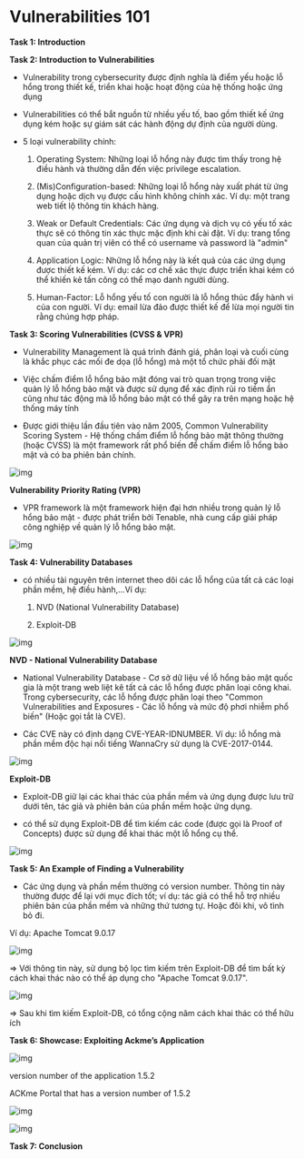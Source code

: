 # Vulnerabilities 101

**Task 1: Introduction**

**Task 2: Introduction to Vulnerabilities**

- Vulnerability trong cybersecurity được định nghĩa là điểm yếu hoặc lỗ hổng trong thiết kế, triển khai hoặc hoạt động của hệ thống hoặc ứng dụng

- Vulnerabilities có thể bắt nguồn từ nhiều yếu tố, bao gồm thiết kế ứng dụng kém hoặc sự giám sát các hành động dự định của người dùng.

- 5 loại vulnerability chính: 

    1. Operating System: Những loại lỗ hổng này được tìm thấy trong hệ điều hành và thường dẫn đến việc privilege escalation.
    
    2. (Mis)Configuration-based: Những loại lỗ hổng này xuất phát từ ứng dụng hoặc dịch vụ được cấu hình không chính xác. Ví dụ: một trang web tiết lộ thông tin khách hàng.

    3. Weak or Default Credentials: Các ứng dụng và dịch vụ có yếu tố xác thực sẽ có thông tin xác thực mặc định khi cài đặt. Ví dụ: trang tổng quan của quản trị viên có thể có username và password là "admin"

    4. Application Logic: Những lỗ hổng này là kết quả của các ứng dụng được thiết kế kém. Ví dụ: các cơ chế xác thực được triển khai kém có thể khiến kẻ tấn công có thể mạo danh người dùng.

    5. Human-Factor: Lỗ hổng yếu tố con người là lỗ hổng thúc đẩy hành vi của con người. Ví dụ: email lừa đảo được thiết kế để lừa mọi người tin rằng chúng hợp pháp.

**Task 3: Scoring Vulnerabilities (CVSS & VPR)**

- Vulnerability Management là quá trình đánh giá, phân loại và cuối cùng là khắc phục các mối đe dọa (lỗ hổng) mà một tổ chức phải đối mặt

- Việc chấm điểm lỗ hổng bảo mật đóng vai trò quan trọng trong việc quản lý lỗ hổng bảo mật và được sử dụng để xác định rủi ro tiềm ẩn cũng như tác động mà lỗ hổng bảo mật có thể gây ra trên mạng hoặc hệ thống máy tính

- Được giới thiệu lần đầu tiên vào năm 2005, Common Vulnerability Scoring System - Hệ thống chấm điểm lỗ hổng bảo mật thông thường (hoặc CVSS) là một framework rất phổ biến để chấm điểm lỗ hổng bảo mật và có ba phiên bản chính.

![img](0)

**Vulnerability Priority Rating (VPR)**

- VPR framework là một framework hiện đại hơn nhiều trong quản lý lỗ hổng bảo mật - được phát triển bởi Tenable, nhà cung cấp giải pháp công nghiệp về quản lý lỗ hổng bảo mật.

![img](1)

**Task 4: Vulnerability Databases**

- có nhiều tài nguyên trên internet theo dõi các lỗ hổng của tất cả các loại phần mềm, hệ điều hành,...Ví dụ: 

    1. NVD (National Vulnerability Database)

    2. Exploit-DB

![img](2)

**NVD - National Vulnerability Database**

- National Vulnerability Database - Cơ sở dữ liệu về lỗ hổng bảo mật quốc gia là một trang web liệt kê tất cả các lỗ hổng được phân loại công khai. Trong cybersecurity, các lỗ hổng được phân loại theo "Common Vulnerabilities and Exposures - Các lỗ hổng và mức độ phơi nhiễm phổ biến" (Hoặc gọi tắt là CVE).

- Các CVE này có định dạng CVE-YEAR-IDNUMBER. Ví dụ: lỗ hổng mà phần mềm độc hại nổi tiếng WannaCry sử dụng là CVE-2017-0144.

![img](3)

**Exploit-DB**

- Exploit-DB giữ lại các khai thác của phần mềm và ứng dụng được lưu trữ dưới tên, tác giả và phiên bản của phần mềm hoặc ứng dụng.

- có thể sử dụng Exploit-DB để tìm kiếm các code (được gọi là Proof of Concepts) được sử dụng để khai thác một lỗ hổng cụ thể.

![img](4)

**Task 5: An Example of Finding a Vulnerability**

- Các ứng dụng và phần mềm thường có version number. Thông tin này thường được để lại với mục đích tốt; ví dụ: tác giả có thể hỗ trợ nhiều phiên bản của phần mềm và những thứ tương tự. Hoặc đôi khi, vô tình bỏ đi.

Ví dụ: Apache Tomcat 9.0.17 

![img](5)

=> Với thông tin này, sử dụng bộ lọc tìm kiếm trên Exploit-DB để tìm bất kỳ cách khai thác nào có thể áp dụng cho "Apache Tomcat 9.0.17".

![img](6)

=> Sau khi tìm kiếm Exploit-DB, có tổng cộng năm cách khai thác có thể hữu ích

**Task 6: Showcase: Exploiting Ackme’s Application**

![img](7)

version number of the application 1.5.2 

ACKme Portal that has a version number of 1.5.2

![img](8)

![img](9)

**Task 7: Conclusion**




